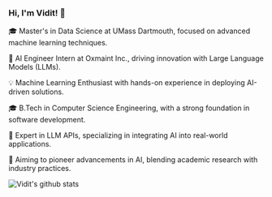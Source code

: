 ### Hi, I'm Vidit! 👋 


🎓 Master's in Data Science at UMass Dartmouth, focused on advanced machine learning techniques.

💼 AI Engineer Intern at Oxmaint Inc., driving innovation with Large Language Models (LLMs).

💡 Machine Learning Enthusiast with hands-on experience in deploying AI-driven solutions.

🎓 B.Tech in Computer Science Engineering, with a strong foundation in software development.

🔧 Expert in LLM APIs, specializing in integrating AI into real-world applications.

🚀 Aiming to pioneer advancements in AI, blending academic research with industry practices.


![Vidit's github stats](https://github-readme-stats.vercel.app/api?username=vidits11&show_icons=true&theme=radical)
